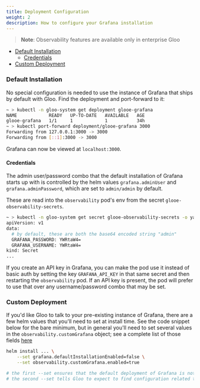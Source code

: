 ```yaml
---
title: Deployment Configuration
weight: 2
description: How to configure your Grafana installation
---
```


> **Note**: Observability features are available only in enterprise Gloo

 * [Default Installation](#default-installation)
    * [Credentials](#credentials)
 * [Custom Deployment](#custom-deployment)
 
### Default Installation
No special configuration is needed to use the instance of Grafana that ships by default with Gloo. Find the deployment and port-forward to it:

```bash
~ > kubectl -n gloo-system get deployment glooe-grafana
NAME            READY   UP-TO-DATE   AVAILABLE   AGE
glooe-grafana   1/1     1            1           34h
~ > kubectl port-forward deployment/glooe-grafana 3000
Forwarding from 127.0.0.1:3000 -> 3000
Forwarding from [::1]:3000 -> 3000

```

Grafana can now be viewed at `localhost:3000`.

#### Credentials
The admin user/password combo that the default installation of Grafana starts up with is controlled by the helm values `grafana.adminUser` and `grafana.adminPassword`, which are set to `admin/admin` by default.

These are read into the `observability` pod's env from the secret `glooe-observability-secrets`.

```bash
~ > kubectl -n gloo-system get secret glooe-observability-secrets -o yaml
apiVersion: v1
data:
  # by default, these are both the base64 encoded string "admin"
  GRAFANA_PASSWORD: YWRtaW4=
  GRAFANA_USERNAME: YWRtaW4=
kind: Secret
...
```

If you create an API key in Grafana, you can make the pod use it instead of basic auth by setting the key `GRAFANA_API_KEY` in that same secret and then restarting the `observability` pod. If an API key is present, the pod will prefer to use that over any username/password combo that may be set.

### Custom Deployment
If you'd like Gloo to talk to your pre-existing instance of Grafana, there are a few helm values that you'll need to set at install time. See the code snippet below for the bare minimum, but in general you'll need to set several values in the `observability.customGrafana` object; see a complete list of those fields [here](../../../installation/enterprise/#list-of-gloo-helm-chart-values)

```bash
helm install ... \
    --set grafana.defaultInstallationEnabled=false \
    --set observability.customGrafana.enabled=true

# the first --set ensures that the default deployment of Grafana is not created
# the second --set tells Gloo to expect to find configuration related to your own Grafana instance
```
